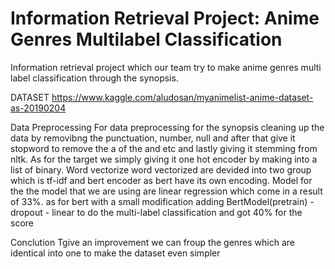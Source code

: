 # Information Retrieval Project: Anime Genres Multilabel Classification
Information retrieval project which our team try to make anime genres multi label classification through the synopsis. 

DATASET
https://www.kaggle.com/aludosan/myanimelist-anime-dataset-as-20190204

Data Preprocessing
For data preprocessing for the synopsis cleaning up the data by removibng the punctuation, number, null and after that give it stopword to remove the a of the and etc and lastly giving it stemming from nltk. As for the target we simply giving it one hot encoder by making into a list of binary.
Word vectorize
word vectorized are devided into two group which is tf-idf and bert encoder as bert have its own encoding.
Model
for the the model that we are using are linear regression which come in a result of 33%.
as for bert with a small modification adding BertModel(pretrain) - dropout - linear to do the multi-label classification and got 40% for the score

Conclution
Tgive an improvement we can froup the genres which are identical into one to make the dataset even simpler
